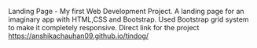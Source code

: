 Landing Page - My first Web Development Project.
A landing page for an imaginary app with HTML,CSS and Bootstrap. Used Bootstrap grid system to make it completely responsive. Direct link for the project  https://anshikachauhan09.github.io/tindog/
